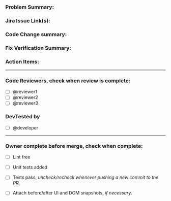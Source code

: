 ### Problem Summary:

### Jira Issue Link(s):

### Code Change summary:

### Fix Verification Summary:

### Action Items:

--------
### Code Reviewers, check when review is complete:
* [ ] @reviewer1 
* [ ] @reviewer2 
* [ ] @reviewer3 

### DevTested by
* [ ] @developer

--------
### Owner complete before merge, check when complete:
* [ ] Lint free 
* [ ] Unit tests added
* [ ] Tests pass, _uncheck/recheck whenever pushing a new commit to the PR._
* [ ] Attach before/after UI and DOM snapshots, _if necessary_.

